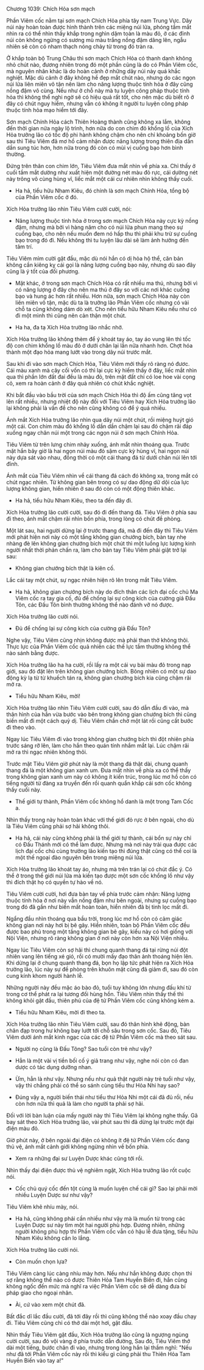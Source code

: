 




Chương 1039: Chích Hỏa sơn mạch




Phần Viêm cốc nằm tại sơn mạch Chích Hỏa phía tây nam Trung Vực. Dãy núi này hoàn toàn được hình thành trên các miệng núi lửa, phóng tầm mắt nhìn ra có thể nhìn thấy khắp trong nghìn dặm toàn là màu đỏ, ở các đỉnh núi còn không ngừng có sương mù màu trắng nồng đậm dâng lên, ngẫu nhiên sẽ còn có nham thạch nóng chảy từ trong đó tràn ra.

Ở khắp toàn bộ Trung Châu thì sơn mạch Chích Hỏa có thanh danh không nhỏ chút nào, đương nhiên trong đó một phần cũng là do có Phần Viêm cốc, mà nguyên nhân khác là do hoàn cảnh ở những dãy núi này quá khắc nghiệt. Mặc dù cảnh ở đây không hề đẹp mắt chút nào, nhưng do các ngọn núi lửa liên miên vô tận nên làm cho năng lượng thuộc tính hỏa ở đây cũng nồng đậm vô cùng. Nếu như ở chỗ này mà tu luyện công pháp thuộc tính hỏa thì không thể nghi ngờ sẽ có hiệu quả rất tốt, cho nên mặc dù biết rõ ở đây có chút nguy hiểm, nhưng vẫn có không ít người tu luyện công pháp thuộc tính hỏa mạo hiểm tới đây.

Sơn mạch Chính Hỏa cách Thiên Hoàng thành cũng không xa lắm, không đến thời gian nửa ngày lộ trình, hơn nữa do con chim đỏ khổng lồ của Xích Hỏa trưởng lão có tốc độ phi hành không chậm cho nên chỉ khoảng bốn giờ sau thì Tiêu Viêm đã mơ hồ cảm nhận được năng lượng trong thiên địa dần dần sung túc hơn, hơn nữa trong đó còn có mùi vị cuồng bạo hơn bình thường.

Đứng trên thân con chim lớn, Tiêu Viêm đưa mắt nhìn về phía xa. Chỉ thấy ở cuối tầm mắt dường như xuất hiện một đường nét màu đỏ rực, cái dường nét này trông vô cùng hùng vĩ, liếc mắt một cái cư nhiên nhìn không thấy cuối.

- Ha hả, tiểu hữu Nham Kiêu, đó chính là sơn mạch Chính Hỏa, tổng bộ của Phần Viêm cốc ở đó.

Xích Hỏa trưởng lão nhìn Tiêu Viêm cười cười, nói:

- Năng lượng thuộc tính hỏa ở trong sơn mạch Chích Hỏa này cực kỳ nồng đậm, nhưng mà bởi vì hàng năm cho có núi lửa phun mang theo sự cuồng bạo, cho nên nếu muốn đem nó hấp thu thì phải khu trừ sự cuồng bạo trong đó đi. Nếu không thì tu luyện lâu dài sẽ làm ảnh hưởng đến tâm trí.

Tiêu Viêm mỉm cười gật đầu, mặc dù nói hắn có dị hỏa hộ thể, căn bản không cần kiêng kỵ cái gọi là năng lượng cuồng bạo này, nhưng dù sao đây cũng là ý tốt của đối phương.

- Mặt khác, ở trong sơn mạch Chích Hỏa có rất nhiều ma thú, nhưng bởi vì có năng lượng ở đây cho nên ma thú ở đây so với các nơi khác cuồng bạo và hung ác hơn rất nhiều. Hơn nữa, sơn mạch Chích Hỏa này còn liên miên vô tận, mặc dù ta là trưởng lão Phần Viêm cốc nhưng có vài chỗ ta cũng không dám dò xét. Cho nên tiểu hữu Nham Kiêu nếu như có đi một mình thì cũng nên cản thận một chút.

- Ha ha, đa tạ Xích Hỏa trưởng lão nhắc nhở.

Xích Hỏa trưởng lão không thèm để ý khoát tay áo, tay áo vung lên thì tốc độ con chim khổng lồ màu đỏ ở dưới chân lại lần nữa nhanh hơn. Chợt hóa thành một đạo hỏa mang lướt vào trong dãy núi trước mắt.

Sau khi đi vào sơn mạch Chích Hỏa, Tiêu Viêm mới thấy rõ ràng nó đươc. Cái màu xanh mà cây cối vốn có thì lại cực kỳ hiếm thấy ở đây, liếc mắt nhìn qua thì phần lớn đất đai đều là màu đỏ, trên mặt đất chỉ có loe hoe vài cọng cỏ, xem ra hoàn cảnh ở đây quả nhiên có chút khắc nghiệt.

Khi bắt đầu vào bầu trời của sơn mạch Chích Hỏa thì độ ấm cũng tăng vọt lên rất nhiều, nhưng nhiệt độ này đối với Tiêu Viêm hay Xích Hỏa trưởng lão lại không phải là vấn đề cho nên cũng không có để ý quá nhiều.

Ánh mắt Xích Hỏa trưởng lão nhìn qua dãy núi một chút, rồi miệng huýt gió một cái. Con chim màu đỏ khổng lồ dần dần chậm lại sau đó chậm rãi đáp xuống ngay chân núi một trong các ngọn núi ở sơn mạch Chính Hỏa.

Tiêu Viêm từ trên lưng chim nhảy xuống, ánh mắt nhìn thoáng qua. Trước mặt hắn bây giờ là hai ngọn núi màu đỏ sậm cực kỳ hùng vĩ, hai ngọn núi này dựa sát vào nhau, đồng thời có một cái thang đá từ dưới chân núi lên tới đỉnh.

Ánh mắt của Tiêu Viêm nhìn về cái thang đá cách đó không xa, trong mắt có chút ngạc nhiên. Từ không gian bên trong có sự dao động dữ dội của lực lượng không gian, hiển nhiên ở sau đó còn có một động thiên khác.

- Ha hả, tiểu hữu Nham Kiêu, theo ta đến đây đi.

Xích Hỏa trưởng lão cười cười, sau đó đi đến thang đá. Tiêu Viêm ở phía sau đi theo, ánh mắt chậm rãi nhìn bốn phía, trong lòng có chút đề phòng.

Một lát sau, hai người dừng lại ở trước thang đá, mà đi đến đây thì Tiêu Viêm mới phát hiện nơi này có một tầng không gian chướng bích, bàn tay nhẹ nhàng đè lên không gian chướng bích một chút thì một luồng lực lượng kinh người nhất thời phản chấn ra, làm cho bàn tay Tiêu Viêm phải giật trở lại sau:

- Không gian chướng bích thật là kiên cố.

Lắc cái tay một chút, sự ngạc nhiên hiện rõ lên trong mắt Tiêu Viêm.

- Ha hả, không gian chướng bích này do đích thân các lịch đại cốc chủ Ma Viêm cốc ra tay gia cố, đủ để chống lại sự công kích của cường giả Đấu Tôn, các Đấu Tôn bình thường không thể nào đánh vỡ nó được.

Xích Hỏa trưởng lão cười nói.

- Đủ để chống lại sự công kích của cường giả Đấu Tôn?

Nghe vậy, Tiêu Viêm cũng nhịn không được mà phải than thở không thôi. Thực lực của Phần Viêm cốc quả nhiên các thế lực tầm thường không thể nào sánh bằng được.

Xích Hỏa trưởng lão ha ha cười, rồi lấy ra một cái vụ bài màu đỏ trong nạp giới, sau đó đặt lên trên không gian chướng bích. Bõng nhiên có một sự dao động kỳ lạ từ từ khuếch tán ra, không gian chướng bích kia cũng chậm rãi mở ra.

- Tiểu hữu Nham Kiêu, mời!

Xích Hỏa trưởng lão nhìn Tiêu Viêm cười cười, sau đó dẫn đầu đi vào, mà thân hình của hắn vừa bước vào bên trong không gian chướng bích thì cũng biến mất đi một cách quỷ dị. Tiêu Viêm chần chờ một lát rồi cũng cất bước đi theo vào.

Ngay lúc Tiêu Viêm đi vào trong không gian chướng bích thì đột nhiên phía trước sáng rỡ lên, làm cho hắn theo quán tính nhắm mắt lại. Lúc chậm rãi mở ra thì ngạc nhiên không thôi.

Trước mặt Tiêu Viêm giờ phút này là một thang đá thật dài, chung quanh thang đá là một không gian xanh um. Đưa mắt nhìn về phía xa có thể thấy trong không gian xanh um này có không ít kiến trúc, trong lúc mơ hồ còn có tiếng người từ đàng xa truyền đến rồi quanh quẩn khắp cái sơn cốc không thấy cuối này.

- Thế giới tự thành, Phần Viêm cốc không hổ danh là một trong Tam Cốc a.

Nhìn thấy trong này hoàn toàn khác với thế giới đỏ rực ở bên ngoài, cho dù là Tiêu Viêm cũng phải sợ hãi không thôi.

- Ha hả, cái này cũng không phải là thế giới tự thành, cái bổn sự này chỉ có Đấu Thánh mới có thể làm được. Nhưng mà nơi này trải qua được các lịch đại cốc chủ cùng trưởng lão kiến tạo thì đúng thật cũng có thể coi là một thế ngoại đào nguyên bên trong miệng núi lửa.

Xích Hỏa trưởng lão khoát tay áo, nhưng mà trên trán lại có chút đắc ý. Có thể ở trong thế giới núi lửa mà kiến tạo được một sơn cốc khổng lồ như vậy thì đích thật họ có quyền tự hào về nó.

Tiêu Viêm cười cười, hơi đưa bàn tay về phía trước cảm nhận: Năng lượng thuộc tính hỏa ở nơi này vẫn nồng đậm như bên ngoài, nhưng sự cuồng bạo trong đó đã gần như biến mất hoàn toàn, hiển nhiên đã bị tinh lọc mất đi.

Ngẩng đầu nhìn thoáng qua bầu trời, trong lúc mơ hồ còn có cảm giác không gian nơi này hơi bị bẽ gãy. Hiển nhiên, toàn bộ Phần Viêm cốc đều được bao phủ trong một tầng không gian bẽ gãy, kiểu này có hơi giống với Nội Viện, nhưng rõ ràng không gian ở nơi này còn hơn xa Nội Viện nhiều.

Ngay lúc Tiêu Viêm còn sợ hãi thì chung quanh thang đá tại rừng núi đột nhiên vang lên tiếng xé gió, rồi có mười mấy đạo thân ảnh thoáng hiện lên. Khi dừng lại ở chung quanh thang đá, bọn họ lập tức phát hiện ra Xích Hỏa trưởng lão, lúc này sự đề phòng trên khuôn mặt cũng đã giảm đi, sau đó còn cung kính khom người hành lễ.

Những người này đều mặc áo bào đỏ, tuổi tuy không lớn nhưng đấu khí từ trong cơ thể phát ra lại tương đối hùng hồn. Tiêu Viêm nhìn thấy thế thì không khỏi gật đầu, thiên phú của đệ tử Phần Viêm cốc cũng không kém a.

- Tiểu hữu Nham Kiêu, mời đi theo ta.

Xích Hỏa trưởng lão nhìn Tiêu Viêm cười, sau đó thân hình khẽ động, bàn chân đạp trong hư không bay lướt tới chỗ sâu trong sơn cốc. Sau đó, Tiêu Viêm dưới ánh mắt kinh ngạc của các đệ tử Phần Viêm cốc mà theo sát sau.

- Người nọ cũng là Đấu Tông? Sao tuổi còn trẻ như vậy?

- Hẳn là một vài vị tiền bối cố ý giả trang như vậy, nghe nói còn có đan dược có tác dụng dưỡng nhan.

- Ừm, hẳn là như vậy. Nhưng nếu như quả thật người này trẻ tuổi như vậy, vậy thì chẳng phải có thể so sánh cùng tiểu thư Hỏa Nhi hay sao?

- Đúng vậy a, người biến thái như tiểu thư Hỏa Nhi một cái đã đủ rồi, nếu còn hơn nữa thì quả là làm cho người ta phải sợ hãi.

Đối với lời bàn luận của mấy người này thì Tiêu Viêm lại không nghe thấy. Gã bay sát theo Xích Hỏa trưởng lão, vài phút sau thì đã dừng lại trước một đại điện màu đỏ.

Giờ phút này, ở bên ngoài đại điện có không ít đệ tử Phần Viêm cốc đang thủ vệ, ánh mắt cảnh giới không ngừng nhìn về bốn phía.

- Xem ra những đại sư Luyện Dược khác cũng tới rồi.

Nhìn thấy đại điện được thủ vệ nghiêm ngặt, Xích Hỏa trưởng lão rốt cuộc nói.

- Cốc chủ quý cốc đến tột cùng là muốn luyện chế cái gì? Sao lại phải mời nhiều Luyện Dược sư như vậy?

Tiêu Viêm khẽ nhíu mày, nói.

- Ha hả, cũng không phải cần nhiều như vậy mà là muốn từ trong các Luyện Dược sư này tìm một hai người phù hợp. Đương nhiên, những người không phù hợp thì Phần Viêm cốc vẫn có hậu lễ đưa tặng, tiểu hữu Nham Kiêu không cần lo lắng.

Xích Hỏa trưởng lão cười nói.

- Còn muốn chọn lựa?

Tiêu Viêm càng lúc càng nhíu mày hơn. Nếu như hắn không được chọn thì sợ rằng không thể nào có được Thiên Hỏa Tam Huyền Biến đi, hắn cũng không ngốc đến mức mà nghĩ ra việc Phần Viêm cốc sẽ dễ dàng đưa bí pháp giao cho ngoại nhân.

- Ài, cứ vào xem một chút đã.

Bất đắc dĩ lắc đầu cười, đã tới đây rồi thì cũng không thể nào xoay đầu chạy đi. Tiêu Viêm cũng chỉ có thở dài một hơi, gật đầu.

Nhìn thấy Tiêu Viêm gật đầu, Xích Hỏa trưởng lão cũng là ngượng ngùng cười cười, sau đó vội vàng ở phía trước dẫn đường, Sau đó, Tiêu Viêm thở dài một tiếng, bước chân đi vào, nhưng trong lòng hắn lại thầm nghĩ: "Nếu như đã tới Phần Viêm cốc này rồi thì kiểu gì cũng phải thu Thiên Hỏa Tam Huyền Biến vào tay a!"





